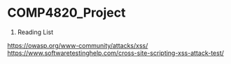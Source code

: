 # COMP4820_Project


1. Reading List

https://owasp.org/www-community/attacks/xss/
https://www.softwaretestinghelp.com/cross-site-scripting-xss-attack-test/
